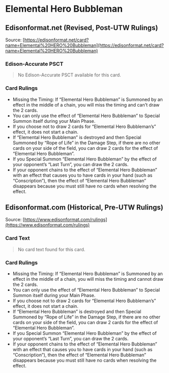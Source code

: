 # Elemental Hero Bubbleman

## Edisonformat.net (Revised, Post-UTW Rulings)

Source: [https://edisonformat.net/card?name=Elemental%20HERO%20Bubbleman](https://edisonformat.net/card?name=Elemental%20HERO%20Bubbleman)

### Edison-Accurate PSCT

> No Edison-Accurate PSCT available for this card.

### Card Rulings

*   Missing the Timing: If “Elemental Hero Bubbleman” is Summoned by an effect in the middle of a chain, you will miss the timing and can't draw the 2 cards.
*   You can only use the effect of “Elemental Hero Bubbleman” to Special Summon itself during your Main Phase.
*   If you choose not to draw 2 cards for “Elemental Hero Bubbleman’s” effect, it does not start a chain.
*   If “Elemental Hero Bubbleman” is destroyed and then Special Summoned by “Rope of Life” in the Damage Step, if there are no other cards on your side of the field, you can draw 2 cards for the effect of “Elemental Hero Bubbleman”.
*   If you Special Summon “Elemental Hero Bubbleman” by the effect of your opponent’s “Last Turn”, you can draw the 2 cards.
*   If your opponent chains to the effect of “Elemental Hero Bubbleman” with an effect that causes you to have cards in your hand (such as “Conscription”), then the effect of “Elemental Hero Bubbleman” disappears because you must still have no cards when resolving the effect.


## Edisonformat.com (Historical, Pre-UTW Rulings)

Source: [https://www.edisonformat.com/rulings](https://www.edisonformat.com/rulings)

### Card Text

> No card text found for this card.

### Card Rulings

*   Missing the Timing: If “Elemental Hero Bubbleman” is Summoned by an effect in the middle of a chain, you will miss the timing and cannot draw the 2 cards.
*   You can only use the effect of “Elemental Hero Bubbleman” to Special Summon itself during your Main Phase.
*   If you choose not to draw 2 cards for “Elemental Hero Bubbleman’s” effect, it does not start a chain.
*   If “Elemental Hero Bubbleman” is destroyed and then Special Summoned by “Rope of Life” in the Damage Step, if there are no other cards on your side of the field, you can draw 2 cards for the effect of “Elemental Hero Bubbleman”.
*   If you Special Summon “Elemental Hero Bubbleman” by the effect of your opponent’s “Last Turn”, you can draw the 2 cards.
*   If your opponent chains to the effect of “Elemental Hero Bubbleman” with an effect that causes you to have cards in your hand (such as “Conscription”), then the effect of “Elemental Hero Bubbleman” disappears because you must still have no cards when resolving the effect.


